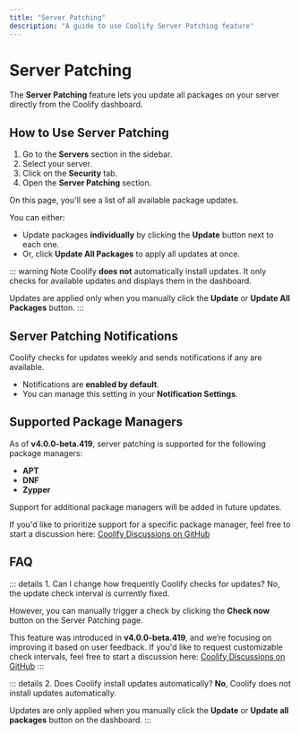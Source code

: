 ```yaml
---
title: "Server Patching"
description: "A guide to use Coolify Server Patching feature"
---
```



# Server Patching <Badge type="warning" text="^v4.0.0-beta.419" />
The **Server Patching** feature lets you update all packages on your server directly from the Coolify dashboard.

## How to Use Server Patching
1. Go to the **Servers** section in the sidebar.
2. Select your server.
3. Click on the **Security** tab.
4. Open the **Server Patching** section.

<ZoomableImage src="/docs/images/knowledge-base/servers/patching/1.webp" />

On this page, you'll see a list of all available package updates.

You can either:
  - Update packages **individually** by clicking the **Update** button next to each one.
  - Or, click **Update All Packages** to apply all updates at once.

::: warning Note
  Coolify **does not** automatically install updates. It only checks for available updates and displays them in the dashboard.
  
  Updates are applied only when you manually click the **Update** or **Update All Packages** button.
:::


## Server Patching Notifications
Coolify checks for updates weekly and sends notifications if any are available.

  - Notifications are **enabled by default**.
  - You can manage this setting in your **Notification Settings**.

<ZoomableImage src="/docs/images/knowledge-base/servers/patching/2.webp" />


## Supported Package Managers
As of **v4.0.0-beta.419**, server patching is supported for the following package managers:

* **APT**
* **DNF**
* **Zypper**

Support for additional package managers will be added in future updates.

If you'd like to prioritize support for a specific package manager, feel free to start a discussion here: [Coolify Discussions on GitHub](https://github.com/coollabsio/coolify/discussions)

## FAQ

::: details 1. Can I change how frequently Coolify checks for updates?
No, the update check interval is currently fixed.

However, you can manually trigger a check by clicking the **Check now** button on the Server Patching page.

This feature was introduced in **v4.0.0-beta.419**, and we’re focusing on improving it based on user feedback. If you'd like to request customizable check intervals, feel free to start a discussion here: [Coolify Discussions on GitHub](https://github.com/coollabsio/coolify/discussions)
:::

::: details 2. Does Coolify install updates automatically?
**No**, Coolify does not install updates automatically.

Updates are only applied when you manually click the **Update** or **Update all packages** button on the dashboard.
:::
